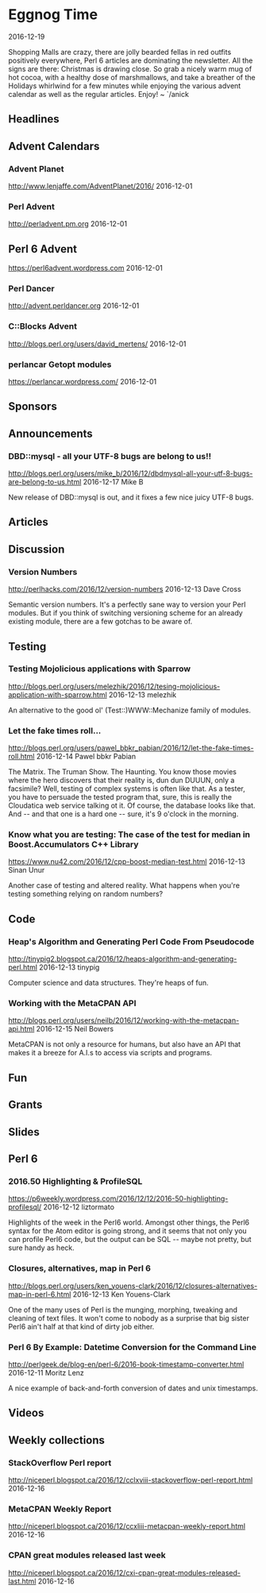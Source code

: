 # Eggnog Time
2016-12-19

Shopping Malls are crazy, there are jolly bearded fellas in red outfits
positively 
everywhere, Perl 6 articles are dominating the newsletter.
All the signs are there: Christmas is drawing close. So grab a nicely warm mug of hot cocoa,
with a healthy dose of marshmallows, and take a breather of the Holidays
whirlwind for a few minutes while enjoying the various advent calendar as
well as the regular articles. Enjoy! ~ `/anick

## Headlines

## Advent Calendars

### Advent Planet
http://www.lenjaffe.com/AdventPlanet/2016/
2016-12-01

### Perl Advent
http://perladvent.pm.org
2016-12-01

## Perl 6 Advent
https://perl6advent.wordpress.com
2016-12-01

### Perl Dancer
http://advent.perldancer.org
2016-12-01

### C::Blocks Advent
http://blogs.perl.org/users/david_mertens/
2016-12-01

### perlancar Getopt modules
https://perlancar.wordpress.com/
2016-12-01


## Sponsors

## Announcements

### DBD::mysql - all your UTF-8 bugs are belong to us!!
http://blogs.perl.org/users/mike_b/2016/12/dbdmysql-all-your-utf-8-bugs-are-belong-to-us.html
2016-12-17
Mike B

New release of DBD::mysql is out, and it fixes a few nice juicy UTF-8 bugs.


## Articles


## Discussion

### Version Numbers
http://perlhacks.com/2016/12/version-numbers
2016-12-13
Dave Cross 

Semantic version numbers. It's a perfectly sane way to version your Perl
modules. But if you think of switching versioning scheme for an already
existing module, there are a few gotchas to be aware of.



## Testing

### Testing Mojolicious applications with Sparrow
http://blogs.perl.org/users/melezhik/2016/12/tesing-mojolicious-application-with-sparrow.html
2016-12-13
melezhik

An alternative to the good ol' (Test::)WWW::Mechanize family of modules.



### Let the fake times roll...
http://blogs.perl.org/users/pawel_bbkr_pabian/2016/12/let-the-fake-times-roll.html
2016-12-14
Pawel bbkr Pabian

The Matrix. The Truman Show. The Haunting. You know those movies where the hero 
discovers that their reality is, dun dun DUUUN, only a facsimile? Well, testing of
complex systems is often like that. As a tester, you have to persuade the
tested program that, sure, this is really the Cloudatica web service talking
ot it. Of course, the database looks like that. And -- and that one is a hard
one -- sure, it's 9 o'clock in the morning. 


### Know what you are testing: The case of the test for median in Boost.Accumulators C++ Library
https://www.nu42.com/2016/12/cpp-boost-median-test.html
2016-12-13
Sinan Unur

Another case of testing and altered reality. What happens when you're testing
something relying on random numbers? 


## Code


### Heap's Algorithm and Generating Perl Code From Pseudocode
http://tinypig2.blogspot.ca/2016/12/heaps-algorithm-and-generating-perl.html
2016-12-13
tinypig

Computer science and data structures. They're heaps of fun.



### Working with the MetaCPAN API
http://blogs.perl.org/users/neilb/2016/12/working-with-the-metacpan-api.html
2016-12-15
Neil Bowers

MetaCPAN is not only a resource for humans, but also have an API that makes it
a breeze for A.I.s to access via scripts and programs.


## Fun

## Grants

## Slides

## Perl 6


### 2016.50 Highlighting & ProfileSQL
https://p6weekly.wordpress.com/2016/12/12/2016-50-highlighting-profilesql/
2016-12-12
liztormato

Highlights of the week in the Perl6 world. Amongst other things, the Perl6
syntax for the Atom editor is going strong, and it seems that not only you can 
profile Perl6 code, but the output can be SQL -- maybe not pretty, but sure
handy as heck.


### Closures, alternatives, map in Perl 6
http://blogs.perl.org/users/ken_youens-clark/2016/12/closures-alternatives-map-in-perl-6.html
2016-12-13
Ken Youens-Clark

One of the many uses of Perl is the munging, morphing, tweaking and cleaning
of text files. It won't come to nobody as a surprise that big sister Perl6
ain't half at that kind of dirty job either.

### Perl 6 By Example: Datetime Conversion for the Command Line
http://perlgeek.de/blog-en/perl-6/2016-book-timestamp-converter.html
2016-12-11
Moritz Lenz

A nice example of back-and-forth conversion of dates and unix timestamps.

## Videos

## Weekly collections

### StackOverflow Perl report
http://niceperl.blogspot.ca/2016/12/cclxviii-stackoverflow-perl-report.html
2016-12-16


### MetaCPAN Weekly Report
http://niceperl.blogspot.ca/2016/12/ccxliii-metacpan-weekly-report.html
2016-12-16


### CPAN great modules released last week
http://niceperl.blogspot.ca/2016/12/cxi-cpan-great-modules-released-last.html
2016-12-16

